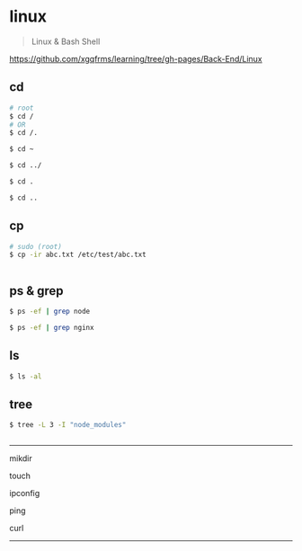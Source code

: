 # linux

> Linux & Bash Shell

https://github.com/xgqfrms/learning/tree/gh-pages/Back-End/Linux

## cd

```sh
# root
$ cd /
# OR 
$ cd /.

$ cd ~

$ cd ../

$ cd .

$ cd ..

```

## cp

```sh
# sudo (root)
$ cp -ir abc.txt /etc/test/abc.txt



```


## ps & grep

```sh
$ ps -ef | grep node

$ ps -ef | grep nginx


```

## ls

```sh
$ ls -al


```

## tree

```sh
$ tree -L 3 -I "node_modules"



```

***

mikdir

touch



ipconfig

ping

curl











***


